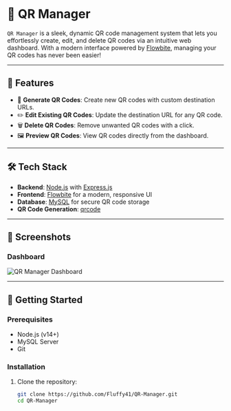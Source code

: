 # 🚀 QR Manager

`QR Manager` is a sleek, dynamic QR code management system that lets you effortlessly create, edit, and delete QR codes via an intuitive web dashboard. With a modern interface powered by [Flowbite](https://flowbite.com/), managing your QR codes has never been easier!

---

## 🎯 Features

- 🔄 **Generate QR Codes**: Create new QR codes with custom destination URLs.
- ✏️ **Edit Existing QR Codes**: Update the destination URL for any QR code.
- 🗑️ **Delete QR Codes**: Remove unwanted QR codes with a click.
- 🖼️ **Preview QR Codes**: View QR codes directly from the dashboard.

---

## 🛠️ Tech Stack

- **Backend**: [Node.js](https://nodejs.org/) with [Express.js](https://expressjs.com/)
- **Frontend**: [Flowbite](https://flowbite.com/) for a modern, responsive UI
- **Database**: [MySQL](https://www.mysql.com/) for secure QR code storage
- **QR Code Generation**: [qrcode](https://www.npmjs.com/package/qrcode)

---

## 📸 Screenshots

### Dashboard
![QR Manager Dashboard](https://via.placeholder.com/800x400?text=Dashboard+Screenshot)

---

## 🚀 Getting Started

### Prerequisites

- Node.js (v14+)
- MySQL Server
- Git

### Installation

1. Clone the repository:
   ```bash
   git clone https://github.com/Fluffy41/QR-Manager.git
   cd QR-Manager
